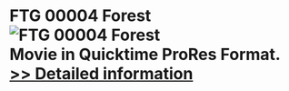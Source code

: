 # FTG 00004 Forest<br />![FTG 00004 Forest](https://mycommerce.akamaized.net/api/pimages/P300617844/BIG/300617844.JPG)<br />Movie in Quicktime ProRes Format.<br />[>> Detailed information](https://secure.shareit.com/shareit/product.html?productid=300617844&affiliateid=200057808)